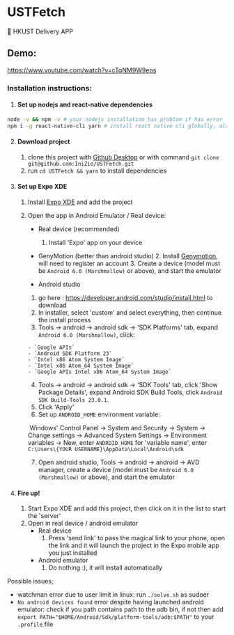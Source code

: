 # USTFetch
:meat_on_bone: HKUST Delivery APP

## Demo:
https://www.youtube.com/watch?v=cTqNM9W9eps

### Installation instructions:

1. #### Set up nodejs and react-native dependencies
```sh
node -v && npm -v # your nodejs installation has problem if has error
npm i -g react-native-cli yarn # install react native cli globally, alongside with yarn
```

2. #### Download project

   1. clone this project with [Github Desktop](https://desktop.github.com/) or with command `git clone git@github.com:IniZio/USTFetch.git`
   2. run `cd USTFetch && yarn` to install dependencies

3. #### Set up Expo XDE

   1. Install [Expo XDE](https://docs.expo.io/versions/v15.0.0/introduction/installation.html) and add the project

   2. Open the app in Android Emulator / Real device:

      - Real device (recommended)
        1. Install 'Expo' app on your device

      - GenyMotion (better than android studio)
        2. Install [Genymotion](https://www.genymotion.com/fun-zone/), will need to register an account
        3. Create a device (model must be `Android 6.0 (Marshmallow)` or above), and start the emulator

      -  Android studio

        1. go here : https://developer.android.com/studio/install.html to download
        2. In installer, select 'custom' and select everything, then continue the install process
        3. Tools -> android -> android sdk -> 'SDK Platforms' tab, expand `Android 6.0 (Marshmallow)`, ciick:

          - `Google APIs`
          - `Android SDK Platform 23`
          - `Intel x86 Atom System Image`
          - `Intel x86 Atom_64 System Image`
          - `Google APIs Intel x86 Atom_64 System Image`
        4. Tools -> android -> android sdk -> 'SDK Tools' tab, click 'Show Package Details', expand Android SDK Build Tools, click `Android SDK Build-Tools 23.0.1`.
        5. Click 'Apply'
        6. Set up `ANDROID_HOME` environment variable:

        ​	Windows' Control Panel -> System and Security -> System -> Change settings -> Advanced System Settings -> Environment variables -> New, enter `ANDROID_HOME` for 'variable name', enter `C:\Users\{YOUR USERNAME}\AppData\Local\Android\sdk`

        7. Open android studio, Tools -> android -> android -> AVD manager, create a device (model must be `Android 6.0 (Marshmallow)` or above), and start the emulator

4. #### Fire up!

   1. Start Expo XDE and add this project, then click on it in the list to start the 'server'
   2. Open in real device / android emulator
      - Real device
        1. Press 'send link' to pass the magical link to your phone, open the link and it will launch the project in the Expo mobile app you just installed
      - Android emulator
        1. Do nothing :), it will install automatically


Possible issues;

- watchman error due to user limit in linux: run `./solve.sh` as sudoer
- `No android devices found` error despite having launched android emulator: check if you path contains path to the adb bin, if not then add `export PATH="$HOME/Android/Sdk/platform-tools/adb:$PATH"` to your `.profile` file
